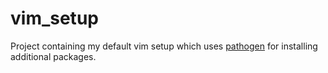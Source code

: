 # vim_setup
Project containing my default vim setup which uses [pathogen](https://github.com/tpope/vim-pathogen) for installing additional packages.

